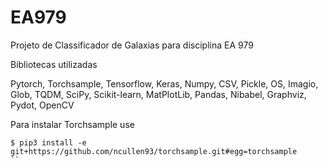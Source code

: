 # EA979
Projeto de Classificador de Galaxias para disciplina EA 979


Bibliotecas utilizadas

Pytorch, Torchsample, Tensorflow, Keras, Numpy, CSV, Pickle, OS, Imagio, Glob, TQDM, SciPy, Scikit-learn, MatPlotLib, Pandas, Nibabel, Graphviz, Pydot, OpenCV

Para instalar Torchsample use
```
$ pip3 install -e git+https://github.com/ncullen93/torchsample.git#egg=torchsample 
``
